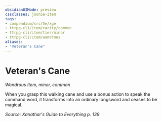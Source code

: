```yaml
---
obsidianUIMode: preview
cssclasses: json5e-item
tags:
- compendium/src/5e/xge
- ttrpg-cli/item/rarity/common
- ttrpg-cli/item/tier/minor
- ttrpg-cli/item/wondrous
aliases: 
- "Veteran's Cane"
---
```

# Veteran's Cane
*Wondrous Item, minor, common*  


When you grasp this walking cane and use a bonus action to speak the command word, it transforms into an ordinary longsword and ceases to be magical.

*Source: Xanathar's Guide to Everything p. 139*